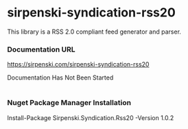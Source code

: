# sirpenski-syndication-rss20

This library is a RSS 2.0 compliant feed generator and parser. 

<H3>Documentation URL</H3>

https://sirpenski.com/sirpenski-syndication-rss20

Documentation Has Not Been Started
<br><br>
<H3>Nuget Package Manager Installation</H3>

Install-Package Sirpenski.Syndication.Rss20 -Version 1.0.2
